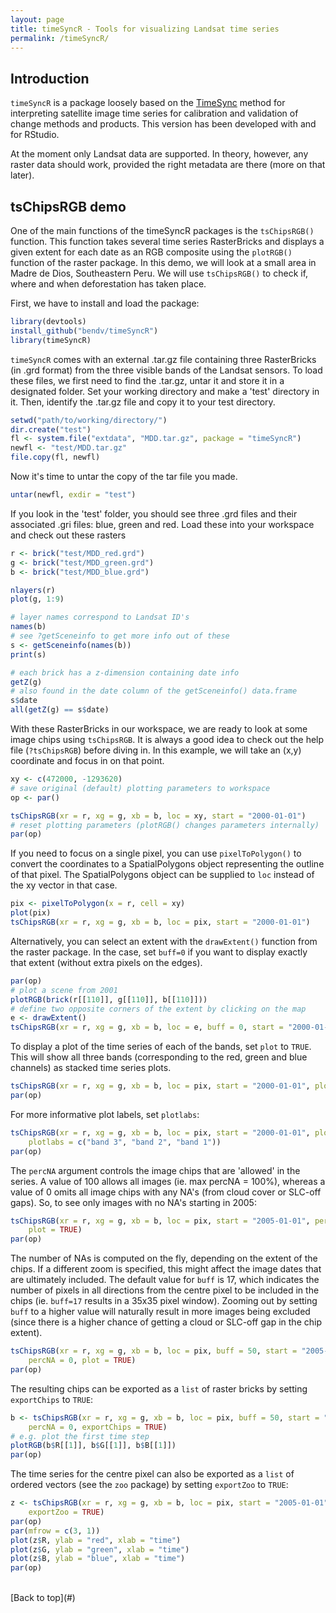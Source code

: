 ```yaml
---
layout: page
title: timeSyncR - Tools for visualizing Landsat time series
permalink: /timeSyncR/
---
```


## Introduction

`timeSyncR` is a package loosely based on the [TimeSync](http://timesync.forestry.oregonstate.edu/index.html) method for interpreting satellite image time series for calibration and validation of change methods and products. This version has been developed with and for RStudio. 

At the moment only Landsat data are supported. In theory, however, any raster data should work, provided the right metadata are there (more on that later).

## tsChipsRGB demo

One of the main functions of the timeSyncR packages is the `tsChipsRGB()` function. This function takes several time series RasterBricks and displays a given extent for each date as an RGB composite using the `plotRGB()` function of the raster package. In this demo, we will look at a small area in Madre de Dios, Southeastern Peru. We will use `tsChipsRGB()` to check if, where and when deforestation has taken place.

First, we have to install and load the package:

```r
library(devtools)
install_github("bendv/timeSyncR")
library(timeSyncR)
```

`timeSyncR` comes with an external .tar.gz file containing three RasterBricks (in .grd format) from the three visible bands of the Landsat sensors. To load these files, we first need to find the .tar.gz, untar it and store it in a designated folder. Set your working directory and make a 'test' directory in it. Then, identify the .tar.gz file and copy it to your test directory.

```r
setwd("path/to/working/directory/")
dir.create("test")
fl <- system.file("extdata", "MDD.tar.gz", package = "timeSyncR")
newfl <- "test/MDD.tar.gz"
file.copy(fl, newfl)
```

Now it's time to untar the copy of the tar file you made.

```r
untar(newfl, exdir = "test")
```


If you look in the 'test' folder, you should see three .grd files and their associated .gri files: blue, green and red. Load these into your workspace and check out these rasters

```r
r <- brick("test/MDD_red.grd")
g <- brick("test/MDD_green.grd")
b <- brick("test/MDD_blue.grd")

nlayers(r)
plot(g, 1:9)

# layer names correspond to Landsat ID's
names(b)
# see ?getSceneinfo to get more info out of these
s <- getSceneinfo(names(b))
print(s)

# each brick has a z-dimension containing date info
getZ(g)
# also found in the date column of the getSceneinfo() data.frame
s$date
all(getZ(g) == s$date)
```

With these RasterBricks in our workspace, we are ready to look at some image chips using `tsChipsRGB`. It is always a good idea to check out the help file (`?tsChipsRGB`) before diving in. In this example, we will take an (x,y) coordinate and focus in on that point.

```r
xy <- c(472000, -1293620)
# save original (default) plotting parameters to workspace
op <- par()

tsChipsRGB(xr = r, xg = g, xb = b, loc = xy, start = "2000-01-01")
# reset plotting parameters (plotRGB() changes parameters internally)
par(op)
```

If you need to focus on a single pixel, you can use `pixelToPolygon()` to convert the coordinates to a SpatialPolygons object representing the outline of that pixel. The SpatialPolygons object can be supplied to `loc` instead of the xy vector in that case.

```r
pix <- pixelToPolygon(x = r, cell = xy)
plot(pix)
tsChipsRGB(xr = r, xg = g, xb = b, loc = pix, start = "2000-01-01")
```

Alternatively, you can select an extent with the `drawExtent()` function from the raster package. In the case, set `buff=0` if you want to display exactly that extent (without extra pixels on the edges).

```r
par(op)
# plot a scene from 2001
plotRGB(brick(r[[110]], g[[110]], b[[110]]))
# define two opposite corners of the extent by clicking on the map
e <- drawExtent()
tsChipsRGB(xr = r, xg = g, xb = b, loc = e, buff = 0, start = "2000-01-01")
```

To display a plot of the time series of each of the bands, set `plot` to `TRUE`. This will show all three bands (corresponding to the red, green and blue channels) as stacked time series plots.

```r
tsChipsRGB(xr = r, xg = g, xb = b, loc = pix, start = "2000-01-01", plot = TRUE)
par(op)
```

For more informative plot labels, set `plotlabs`:

```r
tsChipsRGB(xr = r, xg = g, xb = b, loc = pix, start = "2000-01-01", plot = TRUE, 
    plotlabs = c("band 3", "band 2", "band 1"))
par(op)
```

The `percNA` argument controls the image chips that are 'allowed' in the series. A value of 100 allows all images (ie. max percNA = 100%), whereas a value of 0 omits all image chips with any NA's (from cloud cover or SLC-off gaps). So, to see only images with no NA's starting in 2005:

```r
tsChipsRGB(xr = r, xg = g, xb = b, loc = pix, start = "2005-01-01", percNA = 0, 
    plot = TRUE)
par(op)
```

The number of NAs is computed on the fly, depending on the extent of the chips. If a different zoom is specified, this might affect the image dates that are ultimately included. The default value for `buff` is 17, which indicates the number of pixels in all directions from the centre pixel to be included in the chips (ie. `buff=17` results in a 35x35 pixel window). Zooming out by setting `buff` to a higher value will naturally result in more images being excluded (since there is a higher chance of getting a cloud or SLC-off gap in the chip extent).

```r
tsChipsRGB(xr = r, xg = g, xb = b, loc = pix, buff = 50, start = "2005-01-01", 
    percNA = 0, plot = TRUE)
par(op)
```

The resulting chips can be exported as a `list` of raster bricks by setting `exportChips` to `TRUE`:

```r
b <- tsChipsRGB(xr = r, xg = g, xb = b, loc = pix, buff = 50, start = "2005-01-01", 
    percNA = 0, exportChips = TRUE)
# e.g. plot the first time step
plotRGB(b$R[[1]], b$G[[1]], b$B[[1]])
par(op)
```

The time series for the centre pixel can also be exported as a `list` of ordered vectors (see the `zoo` package) by setting `exportZoo` to `TRUE`:

```r
z <- tsChipsRGB(xr = r, xg = g, xb = b, loc = pix, start = "2005-01-01", percNA = 0, 
    exportZoo = TRUE)
par(op)
par(mfrow = c(3, 1))
plot(z$R, ylab = "red", xlab = "time")
plot(z$G, ylab = "green", xlab = "time")
plot(z$B, ylab = "blue", xlab = "time")
par(op)
```

<br>
[Back to top](#)

